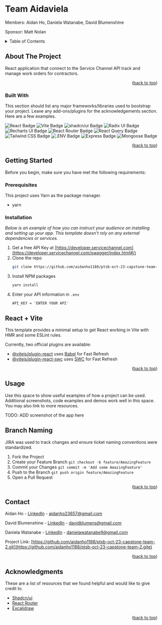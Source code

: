 <!-- # ptsb-oct-23-capstone-team-2 -->

# Team Aidaviela
Members: Aidan Ho, Daniela Watanabe, David Blumenshine

Sponsor: Matt Nolan

<a name="readme-top"></a>

<!-- PROJECT LOGO -->
<!-- <br />
<div align="center">
  <a href="https://github.com/othneildrew/Best-README-Template">
    <img src="images/logo.png" alt="Logo" width="80" height="80">
  </a>

  <h3 align="center">Best-README-Template</h3>

  <p align="center">
    An awesome README template to jumpstart your projects!
    <br />
    <a href="https://github.com/othneildrew/Best-README-Template"><strong>Explore the docs »</strong></a>
    <br />
    <br />
    <a href="https://github.com/othneildrew/Best-README-Template">View Demo</a>
    ·
    <a href="https://github.com/othneildrew/Best-README-Template/issues">Report Bug</a>
    ·
    <a href="https://github.com/othneildrew/Best-README-Template/issues">Request Feature</a>
  </p>
</div> -->

<!-- TABLE OF CONTENTS -->
<details>
  <summary>Table of Contents</summary>
  <ol>
    <li>
      <a href="#about-the-project">About The Project</a>
      <ul>
        <li><a href="#built-with">Built With</a></li>
      </ul>
    </li>
    <li>
      <a href="#getting-started">Getting Started</a>
      <ul>
        <li><a href="#prerequisites">Prerequisites</a></li>
        <li><a href="#installation">Installation</a></li>
      </ul>
    </li>
    <li><a href="#usage">Usage</a></li>
    <li><a href="#roadmap">Roadmap</a></li>
    <li><a href="#contributing">Contributing</a></li>
    <li><a href="#license">License</a></li>
    <li><a href="#contact">Contact</a></li>
    <li><a href="#acknowledgments">Acknowledgments</a></li>
  </ol>
</details>

<!-- ABOUT THE PROJECT -->

## About The Project

<!-- [![Product Name Screen Shot][product-screenshot]](https://example.com) -->

React application that connect to the Service Channel API track and manage work orders for contractors.

<p align="right">(<a href="#readme-top">back to top</a>)</p>

### Built With

This section should list any major frameworks/libraries used to bootstrap your project. Leave any add-ons/plugins for the acknowledgements section. Here are a few examples.

 ![React Badge](https://img.shields.io/badge/React-61DAFB?logo=react&logoColor=000&style=for-the-badge)
 ![Vite Badge](https://img.shields.io/badge/Vite-646CFF?logo=vite&logoColor=fff&style=for-the-badge)
 ![shadcn/ui Badge](https://img.shields.io/badge/shadcn%2Fui-000?logo=shadcnui&logoColor=fff&style=for-the-badge)
 ![Radix UI Badge](https://img.shields.io/badge/Radix%20UI-161618?logo=radixui&logoColor=fff&style=for-the-badge)
 ![Recharts UI Badge](https://img.shields.io/badge/Recharts%20UI-161618?logo=rechartsui&logoColor=fff&style=for-the-badge)
 ![React Router Badge](https://img.shields.io/badge/React%20Router-CA4245?logo=reactrouter&logoColor=fff&style=for-the-badge)
 ![React Query Badge](https://img.shields.io/badge/React%20Query-FF4154?logo=reactquery&logoColor=fff&style=for-the-badge)
 ![Tailwind CSS Badge](https://img.shields.io/badge/Tailwind%20CSS-06B6D4?logo=tailwindcss&logoColor=fff&style=for-the-badge)
 ![.ENV Badge](https://img.shields.io/badge/.ENV-ECD53F?logo=dotenv&logoColor=000&style=for-the-badge)
 ![Express Badge](https://img.shields.io/badge/Express-000?logo=express&logoColor=fff&style=for-the-badge)
 ![Mongoose Badge](https://img.shields.io/badge/Mongoose-F04D35?logo=mongoosedotws&logoColor=fff&style=for-the-badge)

<p align="right">(<a href="#readme-top">back to top</a>)</p>

<!-- GETTING STARTED -->

## Getting Started

Before you begin, make sure you have met the following requirements:

### Prerequisites

This project uses Yarn as the package manager.

- yarn

### Installation

_Below is an example of how you can instruct your audience on installing and setting up your app. This template doesn't rely on any external dependencies or services._

1. Get a free API Key at [https://developer.servicechannel.com](https://developer.servicechannel.com/swagger/index.html#/)
2. Clone the repo
   ```sh
   git clone https://github.com/aidanho1188/ptsb-oct-23-capstone-team-2.git
   ```
3. Install NPM packages
   ```sh
   yarn install
   ```
4. Enter your API information in `.env`
   ```.env
   API_KEY = 'ENTER YOUR API'
   ```

## React + Vite

This template provides a minimal setup to get React working in Vite with HMR and some ESLint rules.

Currently, two official plugins are available:

- [@vitejs/plugin-react](https://github.com/vitejs/vite-plugin-react/blob/main/packages/plugin-react/README.md) uses [Babel](https://babeljs.io/) for Fast Refresh
- [@vitejs/plugin-react-swc](https://github.com/vitejs/vite-plugin-react-swc) uses [SWC](https://swc.rs/) for Fast Refresh

<p align="right">(<a href="#readme-top">back to top</a>)</p>

<!-- USAGE EXAMPLES -->

## Usage

Use this space to show useful examples of how a project can be used. Additional screenshots, code examples and demos work well in this space. You may also link to more resources.

TODO: ADD screenshot of the app here

<!-- CONTRIBUTING -->

## Branch Naming

JIRA was used to track changes and ensure ticket naming conventions were standardized.

1. Fork the Project
2. Create your Feature Branch `git checkout -b feature/AmazingFeature`
3. Commit your Changes `git commit -m 'Add some AmazingFeature'`
4. Push to the Branch `git push origin feature/AmazingFeature`
5. Open a Pull Request

<p align="right">(<a href="#readme-top">back to top</a>)</p>

<!-- CONTACT -->

## Contact

Aidan Ho - [LinkedIn](https://www.linkedin.com/in/aidan-ho-07415b198/) - aidanho23657@gmail.com

David Blumenshine - [LinkedIn](https://www.linkedin.com/in/davidblumenshine/) - davidblumens@gmail.com

Daniela Watanabe - [LinkedIn](www.linkedin.com/in/daniela-watanabe-882361241) - danielawatanabe9@gmail.com

Project Link: [https://github.com/aidanho1188/ptsb-oct-23-capstone-team-2.git](https://github.com/aidanho1188/ptsb-oct-23-capstone-team-2.gite)

<p align="right">(<a href="#readme-top">back to top</a>)</p>

<!-- ACKNOWLEDGMENTS -->

## Acknowledgments

These are a list of resources that we found helpful and would like to give credit to.

- [Shadcn/ui](https://ui.shadcn.com)
- [React Router](https://reactrouter.com/en/main)
- [Excalidraw](https://excalidraw.com/)
<!-- - [Malven's Grid Cheatsheet](https://grid.malven.co/) -->
<!-- - [Img Shields](https://shields.io) -->
<!-- - [GitHub Pages](https://pages.github.com)
- [Font Awesome](https://fontawesome.com)
- [React Icons](https://react-icons.github.io/react-icons/search) -->

<p align="right">(<a href="#readme-top">back to top</a>)</p>
